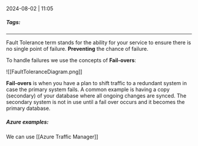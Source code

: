 
2024-08-02 | 11:05

##### Tags: 

---
Fault Tolerance term stands for the ability for your service to ensure there is no single point of failure. **Preventing** the chance of failure.

To handle failures we use the concepts of **Fail-overs**:


![[FaultToleranceDiagram.png]]

**Fail-overs** is when you have a plan to shift traffic to a redundant system in case the primary system fails. A common example is having a copy (secondary) of your database where all ongoing changes are synced. The secondary system is not in use until a fail over occurs and it becomes the primary database.

##### Azure examples: 
We can use [[Azure Traffic Manager]] 